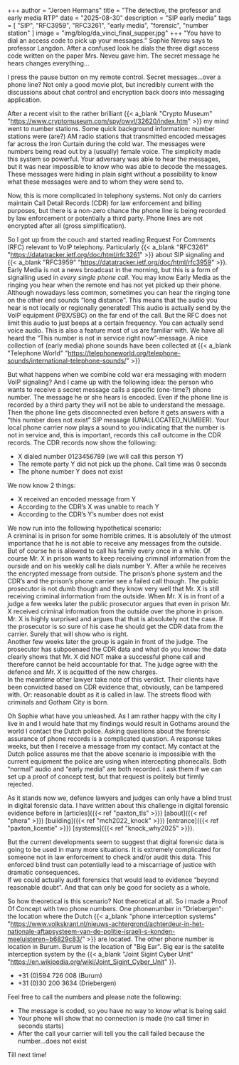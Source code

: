 +++
author = "Jeroen Hermans"
title = "The detective, the professor and early media RTP"
date = "2025-08-30"
description = "SIP early media"
tags = [
    "SIP", "RFC3959", "RFC3261", "early media", "forensic", "number station"
]
image = "img/blog/da_vinci_final_supper.jpg"
+++
“You have to dial an access code to pick up your messages.” Sophie Neveu says to professor Langdon. After a confused look he dials the three digit access code written on the paper Mrs. Neveu gave him. The secret message he hears changes everything...
<!--more-->
I press the pause button on my remote control. Secret messages...over a phone line? Not only a good movie plot, but incredibly current with the discussions about chat control and encryption back doors into messaging application.  

After a recent visit to the rather brilliant {{< a_blank "Crypto Museum" "https://www.cryptomuseum.com/spy/owvl/32620/index.htm" >}} my mind went to number stations. Some quick background information: number stations were (are?) AM radio stations that transmitted encoded messages far across the Iron Curtain during the cold war. The messages were numbers being read out by a (usually) female voice. The simplicity made this system so powerful. Your adversary was able to hear the messages, but it was near impossible to know who was able to decode the messages. These messages were hiding in plain sight without a possibility to know what these messages were and to whom they were send to.  

Now, this is more complicated in telephony systems. Not only do carriers maintain Call Detail Records (CDR) for law enforcement and billing purposes, but there is a non-zero chance the phone line is being recorded by law enforcement or potentially a third party. Phone lines are not encrypted after all (gross simplification).  

So I got up from the couch and started reading Request For Comments (RFC) relevant to VoIP telephony. Particularly {{< a_blank "RFC3261" "https://datatracker.ietf.org/doc/html/rfc3261" >}} about SIP signaling and {{< a_blank "RFC3959" "https://datatracker.ietf.org/doc/html/rfc3959" >}}. Early Media is not a news broadcast in the morning, but this is a form of signalling used in *every single phone call*. You may know Early Media as the ringing you hear when the remote end has not yet picked up their phone. Although nowadays less common, sometimes you can hear the ringing tone on the other end sounds “long distance”. This means that the audio you hear is not locally or regionally generated! This audio is actually send by the VoIP equipment (PBX/SBC) on the far end of the call. But the RFC does not limit this audio to just beeps at a certain frequency. You can actually send voice audio. This is also a feature most of us are familiar with. We have all heard the “This number is not in service right now”-message. A nice collection of (early media) phone sounds have been collected at {{< a_blank "Telephone World" "https://telephoneworld.org/telephone-sounds/international-telephone-sounds/" >}}  

But what happens when we combine cold war era messaging with modern VoIP signaling? And I came up with the following idea: the person who wants to receive a secret message calls a specific (one-time?) phone number. The message he or she hears is encoded. Even if the phone line is recorded by a third party they will not be able to understand the message.  
Then the phone line gets disconnected even before it gets answers with a “this number does not exist” SIP message (UNALLOCATED_NUMBER). Your local phone carrier now plays a sound to you indicating that the number is not in service and, this is important, records this call outcome in the CDR records. The CDR records now show the following:  
* X dialed number 0123456789 (we will call this person Y)
* The remote party Y did not pick up the phone. Call time was 0 seconds
* The phone number Y does not exist  

We now know 2 things:  
* X received an encoded message from Y
* According to the CDR’s X was unable to reach Y
* According to the CDR’s Y’s number does not exist

We now run into the following hypothetical scenario:  
A criminal is in prison for some horrible crimes. It is absolutely of the utmost importance that he is not able to receive any messages from the outside. But of course he is allowed to call his family every once in a while. Of course Mr. X in prison wants to keep receiving criminal information from the ourside and on his weekly call he dials number Y. After a while he receives the encrypted message from outside. The prison’s phone system and the CDR’s and the prison’s phone carrier see a failed call though. The public prosecutor is not dumb though and they know very well that Mr. X is still receiving criminal information from the outside. When Mr. X is in front of a judge a few weeks later the public prosecutor argues that even in prison Mr. X received criminal information from the outside over the phone in prison. Mr. X is highly surprised and argues that that is absolutely not the case. If the prosecutor is so sure of his case he should get the CDR data from the carrier. Surely that will show who is right.  
Another few weeks later the group is again in front of the judge. The prosecutor has subpoenaed the CDR data and what do you know: the data clearly shows that Mr. X did NOT make a successful phone call and therefore cannot be held accountable for that.  The judge agree with the defence and Mr. X is acquitted of the new charges.  
In the meantime other lawyer take note of this verdict. Their clients have been convicted based on CDR evidence that, obviously, can be tampered with. Or: reasonable doubt as it is called in law. The streets flood with criminals and Gotham City is born.  

Oh Sophie what have you unleashed. As I am rather happy with the city I live in and I would hate that my findings would result in Gothams around the world I contact the Dutch police. Asking questions about the forensic assurance of phone records is a complicated question. A response takes weeks, but then I receive a message from my contact. My contact at the Dutch police assures me that the above scenario is impossible with the current equipment the police are using when intercepting phonecalls. Both “normal” audio and “early media” are both recorded. I ask them if we can set up a proof of concept test, but that request is politely but firmly rejected.  

As it stands now we, defence lawyers and judges can only have a blind trust in digital forensic data. I have written about this challenge in digital forensic evidence before in [articles]({{< ref "paxton_tls" >}}) [about]({{< ref "phera" >}}) [building]({{< ref "mch2022_knock" >}}) [entrance]({{< ref "paxton_licentie" >}}) [systems]({{< ref "knock_why2025" >}}).  

But the current developments seem to suggest that digital forensic data is going to be used in many more situations. It is extremely complicated for someone not in law enforcement to check and/or audit this data. This enforced blind trust can potentially lead to a miscarriage of justice with dramatic consequences.  
If we could actually audit forensics that would lead to evidence “beyond reasonable doubt”. And that can only be good for society as a whole.  

So how theoretical is this scenario? Not theoretical at all. So i made a Proof Of Concept with two phone numbers. One phonenumber in "Driebergen": the location where the Dutch {{< a_blank "phone interception systems" "https://www.volkskrant.nl/nieuws-achtergrond/achterdeur-in-het-nationale-aftapsysteem-van-de-politie-israeli-s-konden-meeluisteren~b6829c83/" >}} are located. The other phone number is location in Burum. Burum is the location of "Big Ear". Big ear is the satelite interception system by the {{< a_blank "Joint Sigint Cyber Unit" "https://en.wikipedia.org/wiki/Joint_Sigint_Cyber_Unit" }}.  
* +31 (0)594 726 008 (Burum)
* +31 (0)30 200 3634 (Driebergen)  

Feel free to call the numbers and please note the following:  
* The message is coded, so you have no way to know what is being said
* Your phone will show that no connection is made (no call timer in seconds starts)
* After the call your carrier will tell you the call failed because the number...does not exist  

Till next time!
